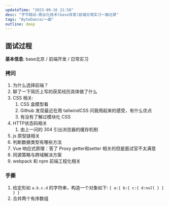 ```yaml
---
updateTime: "2023-09-16 21:58"
desc: "字节跳动-商业化技术(base背景)前端日常实习一面记录"
tags: "ByteDance/一面"
outline: deep
---
```


## 面试过程

**基本信息**: base北京 / 前端开发 / 日常实习

### 拷问

1. 为什么选择前端？
2. 聊了一下简历上写的获奖经历具体做了什么
3. CSS 相关:
   1. CSS 盒模型看 
   2. Github 发现最近在用 tailwindCSS 问我用起来的感受，有什么优点
   3. 有没有了解过模块化 CSS
4. HTTP状态码相关
   1. 由上一问的 304 引出浏览器的缓存机制
5. js 原型链相关
6. 判断数据类型有哪些方法
7. Vue 响应式原理：答了 Proxy getter和setter 相关的但是面试官不太满意
8. 同源策略与跨域解决方案
9. webpack 和 npm 前端工程化相关

### 手撕

1. 给定形如 `a.b.c.d` 的字符串，构造一个对象如下:  `{ a:{ b:{ c:{ d:null } } } }`
2. 合并两个有序数组




